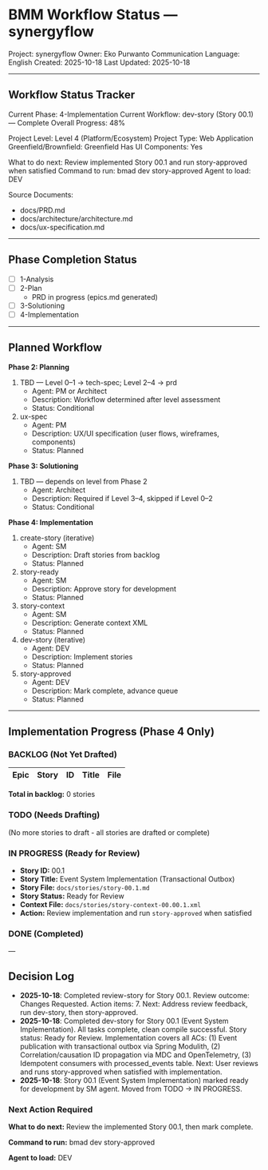 # BMM Workflow Status — synergyflow

Project: synergyflow
Owner: Eko Purwanto
Communication Language: English
Created: 2025-10-18
Last Updated: 2025-10-18

---

## Workflow Status Tracker

Current Phase: 4-Implementation
Current Workflow: dev-story (Story 00.1) — Complete
Overall Progress: 48%

Project Level: Level 4 (Platform/Ecosystem)
Project Type: Web Application
Greenfield/Brownfield: Greenfield
Has UI Components: Yes

What to do next: Review implemented Story 00.1 and run story-approved when satisfied
Command to run: bmad dev story-approved
Agent to load: DEV

Source Documents:
- docs/PRD.md
- docs/architecture/architecture.md
- docs/ux-specification.md

---

## Phase Completion Status

- [ ] 1-Analysis
- [ ] 2-Plan
  - PRD in progress (epics.md generated)
- [ ] 3-Solutioning
- [ ] 4-Implementation

---

## Planned Workflow

**Phase 2: Planning**

1. TBD — Level 0–1 → tech-spec; Level 2–4 → prd
   - Agent: PM or Architect
   - Description: Workflow determined after level assessment
   - Status: Conditional
2. ux-spec
   - Agent: PM
   - Description: UX/UI specification (user flows, wireframes, components)
   - Status: Planned

**Phase 3: Solutioning**

1. TBD — depends on level from Phase 2
   - Agent: Architect
   - Description: Required if Level 3–4, skipped if Level 0–2
   - Status: Conditional

**Phase 4: Implementation**

1. create-story (iterative)
   - Agent: SM
   - Description: Draft stories from backlog
   - Status: Planned
2. story-ready
   - Agent: SM
   - Description: Approve story for development
   - Status: Planned
3. story-context
   - Agent: SM
   - Description: Generate context XML
   - Status: Planned
4. dev-story (iterative)
   - Agent: DEV
   - Description: Implement stories
   - Status: Planned
5. story-approved
   - Agent: DEV
   - Description: Mark complete, advance queue
   - Status: Planned

---

## Implementation Progress (Phase 4 Only)

### BACKLOG (Not Yet Drafted)

| Epic | Story | ID  | Title | File |
| ---- | ----- | --- | ----- | ---- |

**Total in backlog:** 0 stories

### TODO (Needs Drafting)

(No more stories to draft - all stories are drafted or complete)

### IN PROGRESS (Ready for Review)

- **Story ID:** 00.1
- **Story Title:** Event System Implementation (Transactional Outbox)
- **Story File:** `docs/stories/story-00.1.md`
- **Story Status:** Ready for Review
- **Context File:** `docs/stories/story-context-00.00.1.xml`
- **Action:** Review implementation and run `story-approved` when satisfied

### DONE (Completed)

—

## Decision Log

- **2025-10-18**: Completed review-story for Story 00.1. Review outcome: Changes Requested. Action items: 7. Next: Address review feedback, run dev-story, then story-approved.
- **2025-10-18**: Completed dev-story for Story 00.1 (Event System Implementation). All tasks complete, clean compile successful. Story status: Ready for Review. Implementation covers all ACs: (1) Event publication with transactional outbox via Spring Modulith, (2) Correlation/causation ID propagation via MDC and OpenTelemetry, (3) Idempotent consumers with processed_events table. Next: User reviews and runs story-approved when satisfied with implementation.
- **2025-10-18**: Story 00.1 (Event System Implementation) marked ready for development by SM agent. Moved from TODO → IN PROGRESS.


### Next Action Required

**What to do next:** Review the implemented Story 00.1, then mark complete.

**Command to run:** bmad dev story-approved

**Agent to load:** DEV
